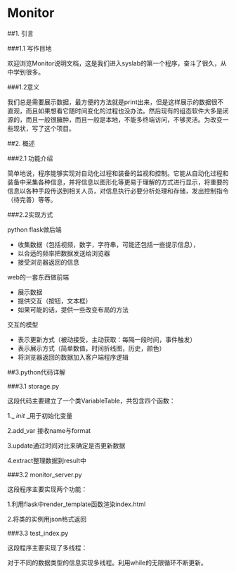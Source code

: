 # Monitor
##1. 引言

###1.1 写作目地

欢迎浏览Monitor说明文档，这是我们进入syslab的第一个程序，奋斗了很久，从中学到很多。

###1.2意义

我们总是需要展示数据，最方便的方法就是print出来，但是这样展示的数据很不直观，而且如果想看它随时间变化的过程也没办法。然后现有的组态软件大多是闭源的，而且一般很臃肿，而且一般是本地，不能多终端访问，不够灵活。为改变一些现状，写了这个项目。

##2. 概述

###2.1 功能介绍

简单地说，程序能够实现对自动化过程和装备的监视和控制。它能从自动化过程和装备中采集各种信息，并将信息以图形化等更易于理解的方式进行显示，将重要的信息以各种手段传送到相关人员，对信息执行必要分析处理和存储，发出控制指令（待完善）等等。

###2.2实现方式

python flask做后端

- 收集数据（包括视频，数字，字符串，可能还包括一些提示信息），
- 以合适的频率把数据发送给浏览器
- 接受浏览器返回的信息

web的一套东西做前端

- 展示数据
- 提供交互（按钮，文本框）
- 如果可能的话，提供一些改变布局的方法

交互的模型

- 表示更新方式（被动接受，主动获取：每隔一段时间，事件触发）
- 表示展示方式（简单数值，时间折线图，历史，颜色）
- 将浏览器返回的数据加入客户端程序逻辑

##3.python代码详解

###3.1 storage.py

这段代码主要建立了一个类VariableTable，共包含四个函数：

1._ _init_ _用于初始化变量

2.add_var 接收name与format

3.update通过时间对比来确定是否更新数据

4.extract整理数据到result中


###3.2 monitor_server.py

这段程序主要实现两个功能：

1.利用flask中render_template函数渲染index.html

2.将类的实例用json格式返回

###3.3 test_index.py

这段程序主要实现了多线程：

对于不同的数据类型的信息实现多线程。利用while的无限循环不断更新。



